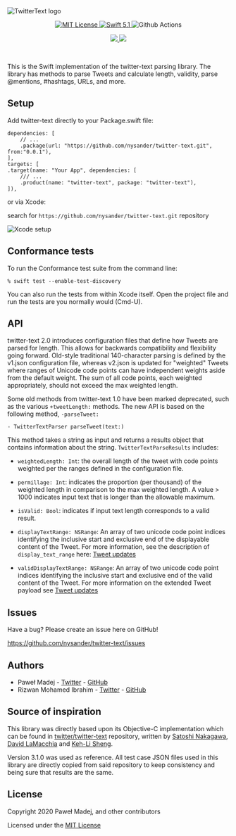<img src="https://raw.githubusercontent.com/nysander/twitter-text/main/resources/TwitterText@2x.png" alt="TwitterText logo">
<p align="center">
    <a href="LICENSE">
        <img src="https://img.shields.io/badge/license-MIT-brightgreen.svg" alt="MIT License">
    </a>
    <a href="https://swift.org">
        <img src="https://img.shields.io/badge/swift-5.1-brightgreen.svg" alt="Swift 5.1">
    </a>
    <img src="https://img.shields.io/github/workflow/status/nysander/twitter-text/CI" alt="Github Actions">
</p>
<p align="center">
<a href="https://swiftpackageindex.com/nysander/twitter-text">
<img src="https://img.shields.io/endpoint?url=https%3A%2F%2Fswiftpackageindex.com%2Fapi%2Fpackages%2Fnysander%2Ftwitter-text%2Fbadge%3Ftype%3Dswift-versions">
</a>
<a href="https://swiftpackageindex.com/nysander/twitter-text">
<img src="https://img.shields.io/endpoint?url=https%3A%2F%2Fswiftpackageindex.com%2Fapi%2Fpackages%2Fnysander%2Ftwitter-text%2Fbadge%3Ftype%3Dplatforms">
</a>
</p>
<br>

This is the Swift implementation of the twitter-text parsing
library. The library has methods to parse Tweets and calculate length,
validity, parse @mentions, #hashtags, URLs, and more.

## Setup


Add twitter-text directly to your Package.swift file:

```
dependencies: [
    // ...
    .package(url: "https://github.com/nysander/twitter-text.git", from:"0.0.1"),
],
targets: [
.target(name: "Your App", dependencies: [
    /// ...
    .product(name: "twitter-text", package: "twitter-text"),
]),
```
or via Xcode:

search for `https://github.com/nysander/twitter-text.git` repository 

![Xcode setup](https://raw.githubusercontent.com/nysander/twitter-text/main/resources/Xcode-setup.png)

## Conformance tests

To run the Conformance test suite from the command line:

```
% swift test --enable-test-discovery
```

You can also run the tests from within Xcode itself. Open the project
file and run the tests are you normally would (Cmd-U).

## API

twitter-text 2.0 introduces configuration files that define how Tweets
are parsed for length. This allows for backwards compatibility and
flexibility going forward. Old-style traditional 140-character parsing
is defined by the v1.json configuration file, whereas v2.json is
updated for "weighted" Tweets where ranges of Unicode code points can
have independent weights aside from the default weight. The sum of all
code points, each weighted appropriately, should not exceed the max
weighted length.

Some old methods from twitter-text 1.0 have been marked deprecated,
such as the various `+tweetLength:` methods. The new API is based on the
following method, `-parseTweet:`

```
- TwitterTextParser parseTweet(text:)
```

This method takes a string as input and returns a results object that
contains information about the string. `TwitterTextParseResults`
includes:

* `weightedLength: Int`: the overall length of the tweet with code points
weighted per the ranges defined in the configuration file.

* `permillage: Int`: indicates the proportion (per thousand) of the weighted
length in comparison to the max weighted length. A value > 1000
indicates input text that is longer than the allowable maximum.

* `isValid: Bool`: indicates if input text length corresponds to a valid
result.

* `displayTextRange: NSRange`: An array of two unicode code point
indices identifying the inclusive start and exclusive end of the
displayable content of the Tweet. For more information, see
the description of `display_text_range` here:
[Tweet updates](https://developer.twitter.com/en/docs/tweets/tweet-updates)

* `validDisplayTextRange: NSRange`: An array of two unicode code point
indices identifying the inclusive start and exclusive end of the valid
content of the Tweet. For more information on the extended Tweet
payload see [Tweet updates](https://developer.twitter.com/en/docs/tweets/tweet-updates)

## Issues

Have a bug? Please create an issue here on GitHub!

<https://github.com/nysander/twitter-text/issues>

## Authors

* Paweł Madej - [Twitter](https://twitter.com/PawelMadejCK) - [GitHub](https://github.com/nysander)
* Rizwan Mohamed Ibrahim - [Twitter](https://twitter.com/rizzu26) - [GitHub](https://github.com/rizwankce)

## Source of inspiration

This library was directly based upon its Objective-C implementation which can be found in [twitter/twitter-text](https://github.com/twitter/twitter-text) repository, written by [Satoshi Nakagawa](https://github.com/psychs), [David LaMacchia](https://github.com/dlamacchia) and [Keh-Li Sheng](https://github.com/kehli).

Version 3.1.0 was used as reference. All test case JSON files used in this library are directly copied from said repository to keep consistency and being sure that results are the same. 

## License

Copyright 2020 Paweł Madej, and other contributors

Licensed under the [MIT License](https://github.com/nysander/twitter-text/blob/main/LICENSE)
